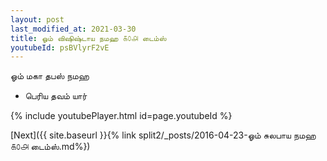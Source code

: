 ```yaml
---
layout: post
last_modified_at: 2021-03-30
title: ஓம் விஷிஷ்டாய நமஹ ௧௦௮ டைம்ஸ்
youtubeId: psBVlyrF2vE
---
```

 
 
 ஓம் மகா தபஸ் நமஹ  
 
 -  பெரிய தவம் யார் 
 
  
 
  
 
 
 
 
 
 


{% include youtubePlayer.html id=page.youtubeId %}
 
[Next]({{ site.baseurl }}{% link  split2/_posts/2016-04-23-ஓம் சுலபாய நமஹ ௧௦௮ டைம்ஸ்.md%})
 
